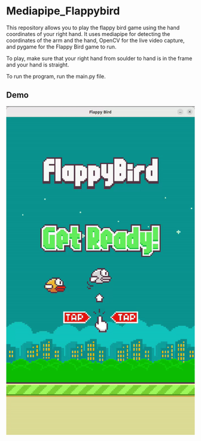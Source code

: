 # Mediapipe_Flappybird
This repository allows you to play the flappy bird game using the hand coordinates of your right hand. It uses mediapipe for detecting the coordinates of the arm and the hand, OpenCV for the live video capture, and pygame for the Flappy Bird game to run.

To play, make sure that your right hand from soulder to hand is in the frame and your hand is straight.

To run the program, run the main.py file.

## Demo
![Flappy bird game](https://github.com/Janhavi-118/mediapipe_flappybird/blob/main/flappy_game.gif)
